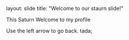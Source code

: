  layout: slide
 title: "Welcome to our staurn slide!"
 
 This Saturn
 Welcome to my profile

 Use the left arrow to go back. tada;
